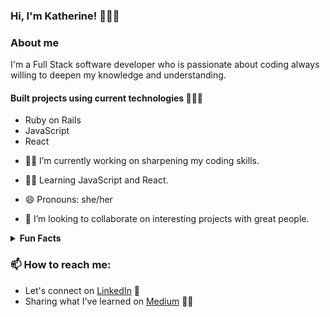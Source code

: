 ### Hi, I'm Katherine! 👋👩‍💻

### About me 
I'm a Full Stack software developer who is passionate about coding always willing to deepen my knowledge and understanding.

#### Built projects using current technologies 👩🏻‍💻
* Ruby on Rails
* JavaScript 
* React

- 🔭🧐 I’m currently working on sharpening my coding skills.
- 🌱🤓 Learning JavaScript and React.

- 😄 Pronouns: she/her

- 👯 I’m looking to collaborate on interesting projects with great people.

<details>
  <summary> <b> Fun Facts </b> </summary>
  When away from my computer I love
  
  * going for a walk 🏞
  * traveling 🛣 🛤 🌍
  * swimming/hiking 🏊🏻‍♀️ 🥾
  * reading a good book 📖
  * going to the theater/museum 🎭 🖼
  * eating delicious food 🍝
</details>
  
### 📫 How to reach me:
- Let's connect on [LinkedIn](https://www.linkedin.com/in/ekaterina-zarudnaya-986270180/) 🤝
- Sharing what I've learned on [Medium](https://zar-catherine.medium.com/) ✍🏻

<!--
**Elronia/Elronia** is a ✨ _special_ ✨ repository because its `README.md` (this file) appears on your GitHub profile.
-->
